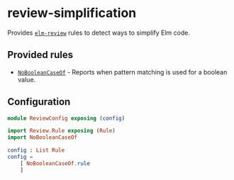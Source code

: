 # review-simplification

Provides [`elm-review`](https://package.elm-lang.org/packages/jfmengels/elm-review/latest/) rules to detect ways to simplify Elm code.


## Provided rules

- [`NoBooleanCaseOf`](./NoBooleanCaseOf) - Reports when pattern matching is used for a boolean value.


## Configuration

```elm
module ReviewConfig exposing (config)

import Review.Rule exposing (Rule)
import NoBooleanCaseOf

config : List Rule
config =
    [ NoBooleanCaseOf.rule
    ]
```
